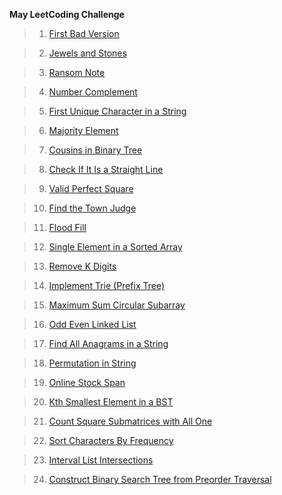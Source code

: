 **May LeetCoding Challenge**
>1. [First Bad Version](./Day_1_First_Bad_Version)

>2. [Jewels and Stones](./Day_2_Jewels_and_Stones)

>3. [Ransom Note](./Day_3_Ransom_Note)

>4. [Number Complement](./Day_4_Number_Complement)

>5. [First Unique Character in a String](./Day_5_First_Unique_Character_in_a_String)

>6. [Majority Element](./Day_6_Majority_Element)

>7. [Cousins in Binary Tree](./Day_7_Cousins_in_Binary_Tree)

>8. [Check If It Is a Straight Line](./Day_8_Check_If_It_Is_a_Straight_Line)

>9. [Valid Perfect Square](./Day_9_Valid_Perfect_Square)

>10. [Find the Town Judge](./Day_10_Find_the_Town_Judge)

>11. [Flood Fill](./Day_11_Flood_Fill)

>12. [Single Element in a Sorted Array](./Day_12_Single_Element_in_a_Sorted_Array)

>13. [Remove K Digits](./Day_13_Remove_K_Digits)

>14. [Implement Trie (Prefix Tree)](./Day_14_Implement_Trie_(Prefix_Tree))

>15. [Maximum Sum Circular Subarray](./Day_15_Maximum_Sum_Circular_Subarray)

>16. [Odd Even Linked List](./Day_16_Odd_Even_Linked_List)

>17. [Find All Anagrams in a String](./Day_17_Find_All_Anagrams_in_a_String)

>18. [Permutation in String](./Day_18_Permutation_in_String)

>19. [Online Stock Span](./Day_19_Online_Stock_Span)

>20. [Kth Smallest Element in a BST](./Day_20_Kth_Smallest_Element_in_a_BST)

>21. [Count Square Submatrices with All One](./Day_21_Count_Square_Submatrices_with_All_Ones)

>22. [Sort Characters By Frequency](./Day_22_Sort_Characters_By_Frequency)

>23. [Interval List Intersections](./Day_23_Interval_List_Intersections)

>24. [Construct Binary Search Tree from Preorder Traversal](./Day_24_Construct_Binary_Search_Tree_from_Preorder_Traversal)
